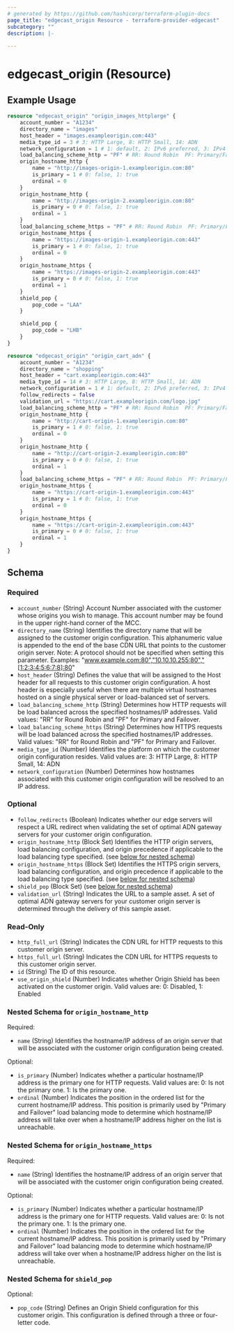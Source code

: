 ```yaml
---
# generated by https://github.com/hashicorp/terraform-plugin-docs
page_title: "edgecast_origin Resource - terraform-provider-edgecast"
subcategory: ""
description: |-
  
---
```


# edgecast_origin (Resource)



## Example Usage

```terraform
resource "edgecast_origin" "origin_images_httplarge" {
    account_number = "A1234"
    directory_name = "images"
    host_header = "images.exampleorigin.com:443"
    media_type_id = 3 # 3: HTTP Large, 8: HTTP Small, 14: ADN
    network_configuration = 1 # 1: default, 2: IPv6 preferred, 3: IPv4 preferred, 4: IPv4 only, 5: IPv6 only
    load_balancing_scheme_http = "PF" # RR: Round Robin  PF: Primary/Failover.
    origin_hostname_http {
        name = "http://images-origin-1.exampleorigin.com:80"
        is_primary = 1 # 0: false, 1: true
        ordinal = 0
    }
    origin_hostname_http {
        name = "http://images-origin-2.exampleorigin.com:80"
        is_primary = 0 # 0: false, 1: true
        ordinal = 1
    }
    load_balancing_scheme_https = "PF" # RR: Round Robin  PF: Primary/Failover.
    origin_hostname_https {
        name = "https://images-origin-1.exampleorigin.com:443"
        is_primary = 1 # 0: false, 1: true
        ordinal = 0
    }
    origin_hostname_https {
        name = "https://images-origin-2.exampleorigin.com:443"
        is_primary = 0 # 0: false, 1: true
        ordinal = 1
    }
    shield_pop {
        pop_code = "LAA"
    }

    shield_pop {
        pop_code = "LHB"
    }
}

resource "edgecast_origin" "origin_cart_adn" {
    account_number = "A1234"
    directory_name = "shopping"
    host_header = "cart.exampleorigin.com:443"
    media_type_id = 14 # 3: HTTP Large, 8: HTTP Small, 14: ADN
    network_configuration = 1 # 1: default, 2: IPv6 preferred, 3: IPv4 preferred, 4: IPv4 only, 5: IPv6 only
    follow_redirects = false
    validation_url = "https://cart.exampleorigin.com/logo.jpg"
    load_balancing_scheme_http = "PF" # RR: Round Robin  PF: Primary/Failover.
    origin_hostname_http {
        name = "http://cart-origin-1.exampleorigin.com:80"
        is_primary = 1 # 0: false, 1: true
        ordinal = 0
    }
    origin_hostname_http {
        name = "http://cart-origin-2.exampleorigin.com:80"
        is_primary = 0 # 0: false, 1: true
        ordinal = 1
    }
    load_balancing_scheme_https = "PF" # RR: Round Robin  PF: Primary/Failover.
    origin_hostname_https {
        name = "https://cart-origin-1.exampleorigin.com:443"
        is_primary = 1 # 0: false, 1: true
        ordinal = 0
    }
    origin_hostname_https {
        name = "https://cart-origin-2.exampleorigin.com:443"
        is_primary = 0 # 0: false, 1: true
        ordinal = 1
    }
}
```

<!-- schema generated by tfplugindocs -->
## Schema

### Required

- `account_number` (String) Account Number associated with the customer whose 
				origins you wish to manage. This account number may be found in 
				the upper right-hand corner of the MCC.
- `directory_name` (String) Identifies the directory name that will be 
				assigned to the customer origin configuration. This alphanumeric 
				value is appended to the end of the base CDN URL that points to 
				the customer origin server. Note: A protocol should not be 
				specified when setting this parameter. Examples: 
				"www.example.com:80","10.10.10.255:80","[1:2:3:4:5:6:7:8]:80"
- `host_header` (String) Defines the value that will be assigned to the 
				Host header for all requests to this customer origin 
				configuration. A host header is especially useful when there are 
				multiple virtual hostnames hosted on a single physical server or 
				load-balanced set of servers.
- `load_balancing_scheme_http` (String) Determines how HTTP requests will be 
				load balanced across the specified hostnames/IP 
				addresses. Valid values: "RR" for Round Robin and 
				"PF" for Primary and Failover.
- `load_balancing_scheme_https` (String) Determines how HTTPS requests will be 
				load balanced across the specified hostnames/IP 
				addresses. Valid values: "RR" for Round Robin and 
				"PF" for Primary and Failover.
- `media_type_id` (Number) Identifies the platform on which the customer 
				origin configuration resides. Valid values are:
				3: HTTP Large, 8: HTTP Small, 14: ADN
- `network_configuration` (Number) Determines how hostnames associated with this 
				customer origin configuration will be resolved to an IP 
				address.

### Optional

- `follow_redirects` (Boolean) Indicates whether our edge servers will respect a 
				URL redirect when validating the set of optimal ADN gateway 
				servers for your customer origin configuration.
- `origin_hostname_http` (Block Set) Identifies the HTTP origin servers, load 
				balancing configuration, and origin precedence if applicable to 
				the load balancing type specified. (see [below for nested schema](#nestedblock--origin_hostname_http))
- `origin_hostname_https` (Block Set) Identifies the HTTPS origin servers, load 
				balancing configuration, and origin precedence if applicable to 
				the load balancing type specified. (see [below for nested schema](#nestedblock--origin_hostname_https))
- `shield_pop` (Block Set) (see [below for nested schema](#nestedblock--shield_pop))
- `validation_url` (String) Indicates the URL to a sample asset. A set of 
				optimal ADN gateway servers for your customer origin server is 
				determined through the delivery of this sample asset.

### Read-Only

- `http_full_url` (String) Indicates the CDN URL for HTTP requests to this 
				customer origin server.
- `https_full_url` (String) Indicates the CDN URL for HTTPS requests to this 
				customer origin server.
- `id` (String) The ID of this resource.
- `use_origin_shield` (Number) Indicates whether Origin Shield has been activated 
				on the customer origin. Valid values are:
				0: Disabled, 1: Enabled

<a id="nestedblock--origin_hostname_http"></a>
### Nested Schema for `origin_hostname_http`

Required:

- `name` (String) Identifies the hostname/IP 
				address of an origin server that will be 
				associated with the customer origin 
				configuration being created.

Optional:

- `is_primary` (Number) Indicates whether a 
				particular hostname/IP address is the 
				primary one for HTTP requests.
				Valid values are:
				0: Is not the primary one.
				1: Is the primary one.
- `ordinal` (Number) Indicates the position in 
				the ordered list for the current 
				hostname/IP address. This position is 
				primarily used by "Primary and Failover" 
				load balancing mode to determine which 
				hostname/IP address will take over when 
				a hostname/IP address higher on the list 
				is unreachable.


<a id="nestedblock--origin_hostname_https"></a>
### Nested Schema for `origin_hostname_https`

Required:

- `name` (String) Identifies the hostname/IP 
				address of an origin server that will be 
				associated with the customer origin 
				configuration being created.

Optional:

- `is_primary` (Number) Indicates whether a 
				particular hostname/IP address is the 
				primary one for HTTP requests.
				Valid values are:
				0: Is not the primary one.
				1: Is the primary one.
- `ordinal` (Number) Indicates the position in 
				the ordered list for the current 
				hostname/IP address. This position is 
				primarily used by "Primary and Failover" 
				load balancing mode to determine which 
				hostname/IP address will take over when 
				a hostname/IP address higher on the list 
				is unreachable.


<a id="nestedblock--shield_pop"></a>
### Nested Schema for `shield_pop`

Optional:

- `pop_code` (String) Defines an Origin Shield configuration 
							for this customer origin. This configuration is 
							defined through a three or four-letter code.


